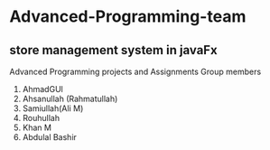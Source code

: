 # Advanced-Programming-team
## store management system in javaFx
Advanced Programming projects and Assignments
Group members
1. AhmadGUl
2. Ahsanullah (Rahmatullah)
3. Samiullah(Ali M)
4. Rouhullah
5. Khan M
6. Abdulal Bashir
